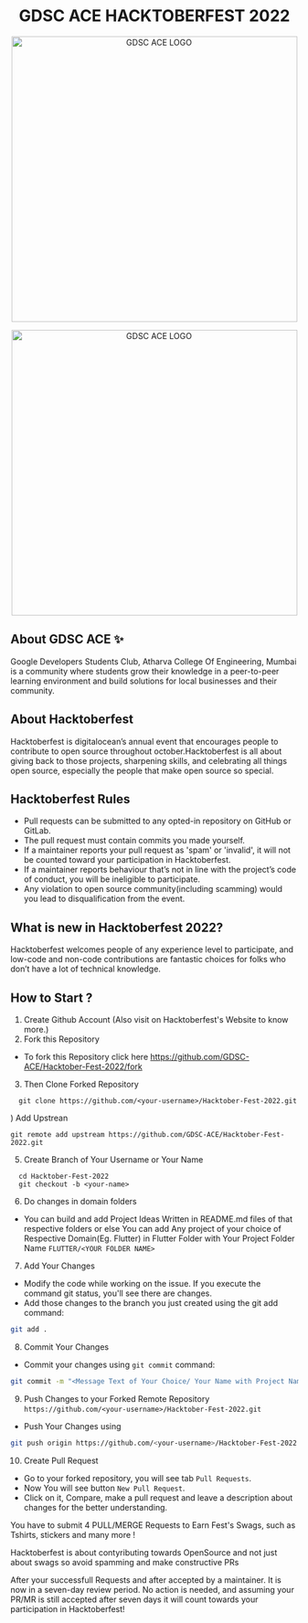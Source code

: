 <h1 align = "center"> GDSC ACE HACKTOBERFEST 2022 </h1>

<p align="center">

<img width="500" alt="GDSC ACE LOGO" src="https://github.com/GDSC-ACE/Hacktober-Fest-2022/raw/main/GDSC%20Atharva%20College%20Of%20Engineering%20horizontal%20color%20(1)%20(1).png">
</p>

<p align="center">

<img width="500" alt="GDSC ACE LOGO" src="https://pbs.twimg.com/profile_banners/1040669393255055360/1662652901/1500x500">
</p>

## About GDSC ACE ✨

Google Developers Students Club, Atharva College Of Engineering, Mumbai is a community where students grow their knowledge in a peer-to-peer learning environment and build solutions for local businesses and their community.

## About Hacktoberfest

  Hacktoberfest is digitalocean’s annual event that encourages
   people to contribute to open source throughout october.Hacktoberfest is all about giving back to those projects, sharpening skills, and celebrating all things open source, especially the people that make open source so special.

## Hacktoberfest Rules

* Pull requests can be submitted to any opted-in repository on GitHub or GitLab.
* The pull request must contain commits you made yourself.
* If a maintainer reports your pull request as 'spam' or 'invalid', it will not be counted toward your participation in Hacktoberfest.
* If a maintainer reports behaviour that’s not in line with the project’s code of conduct, you will be ineligible to participate.
* Any violation to open source community(including scamming) would you lead to disqualification from the event.

## What is new in Hacktoberfest 2022?

Hacktoberfest welcomes people of any experience level to participate, and low-code and non-code contributions are fantastic choices for folks who don’t have a lot of technical knowledge.

## How to Start ?

1) Create Github Account (Also visit on Hacktoberfest's Website to know more.)
2) Fork this Repository

* To fork this Repository click here https://github.com/GDSC-ACE/Hacktober-Fest-2022/fork

3) Then Clone Forked Repository

```git
  git clone https://github.com/<your-username>/Hacktober-Fest-2022.git
```

) Add Upstrean

```git
git remote add upstream https://github.com/GDSC-ACE/Hacktober-Fest-2022.git
```

5) Create Branch of Your Username or Your Name

```
  cd Hacktober-Fest-2022
  git checkout -b <your-name>
```

6) Do changes in domain folders

* You can build and add Project Ideas Written in README.md files of that respective folders or else You can add Any project of your choice of Respective Domain(Eg. Flutter) in Flutter Folder with Your Project Folder Name ``FLUTTER/<YOUR FOLDER NAME>``

7) Add Your Changes

* Modify the code while working on the issue. If you execute the command git status, you'll see there are changes.
* Add those changes to the branch you just created using the git add command:

```bash
git add .
```

8) Commit Your Changes

* Commit your changes using `git commit` command:

```bash
git commit -m "<Message Text of Your Choice/ Your Name with Project Name>"
```

9) Push Changes to your Forked Remote Repository `https://github.com/<your-username>/Hacktober-Fest-2022.git`

* Push Your Changes using

```bash
git push origin https://github.com/<your-username>/Hacktober-Fest-2022.git
```

10) Create Pull Request

* Go to your forked repository, you will see tab `Pull Requests`.
* Now You will see button `New Pull Request`.
* Click on it, Compare, make a pull request and leave a description about changes for the better understanding.

You have to submit 4 PULL/MERGE Requests to Earn Fest's Swags, such as Tshirts, stickers and many more !

Hacktoberfest is about contyributing towards OpenSource and not just about swags so avoid spamming and make constructive PRs

After your successfull Requests and after accepted by a maintainer. It is now in a seven-day review period. No action is needed, and assuming your PR/MR is still accepted after seven days it will count towards your participation in Hacktoberfest!
